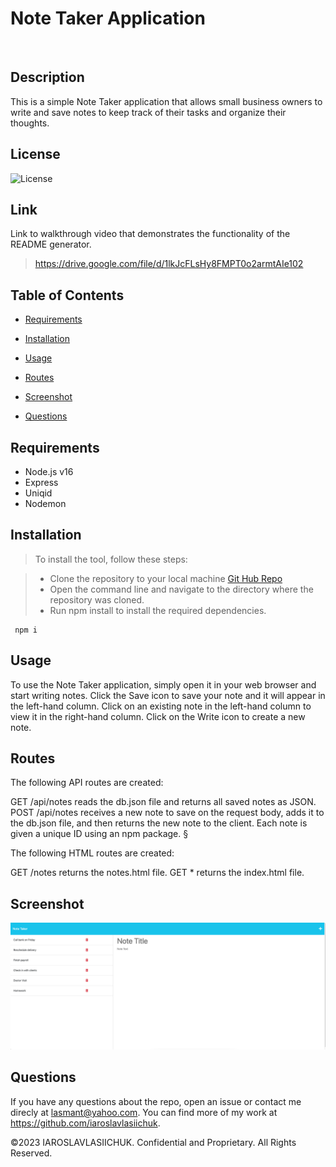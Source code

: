 # Note Taker Application
  <br>    

  ## Description

This is a simple Note Taker application that allows small business owners to write and save notes to keep track of their tasks and organize their thoughts.

## License
![License](https://img.shields.io/badge/License-MIT-green.svg)


## Link
Link to walkthrough video that demonstrates the functionality of the README generator.
> https://drive.google.com/file/d/1lkJcFLsHy8FMPT0o2armtAIe102


## Table of Contents
  * [Requirements](#requirements)

  * [Installation](#installation)
  
  * [Usage](#usage)
  
  * [Routes](#routes)

  * [Screenshot](#screenshot)
  
  * [Questions](#questions)
     
## Requirements
* Node.js v16
* Express 
* Uniqid
* Nodemon

## Installation
> To install the tool, follow these steps:

> * Clone the repository to your local machine  [Git Hub Repo](https://github.com/IaroslavLasiichuk/note-taker)
> * Open the command line and navigate to the directory where the repository was cloned.
> * Run npm install to install the required dependencies.

     npm i

## Usage

To use the Note Taker application, simply open it in your web browser and start writing notes. Click the Save icon to save your note and it will appear in the left-hand column. Click on an existing note in the left-hand column to view it in the right-hand column. Click on the Write icon to create a new note.


## Routes

The following API routes are created:

GET /api/notes reads the db.json file and returns all saved notes as JSON.
POST /api/notes receives a new note to save on the request body, adds it to the db.json file, and then returns the new note to the client. Each note is given a unique ID using an npm package.
§

The following HTML routes are created:

GET /notes returns the notes.html file.
GET * returns the index.html file.

## Screenshot
![Screenshot](./Develop/public/assets/img/screeenshot.png)

## Questions

If you have any questions about the repo, open an issue or contact me direcly at lasmant@yahoo.com.
You can find more of my work at https://github.com/iaroslavlasiichuk.  

©2023 IAROSLAVLASIICHUK. Confidential and Proprietary. All Rights Reserved.
